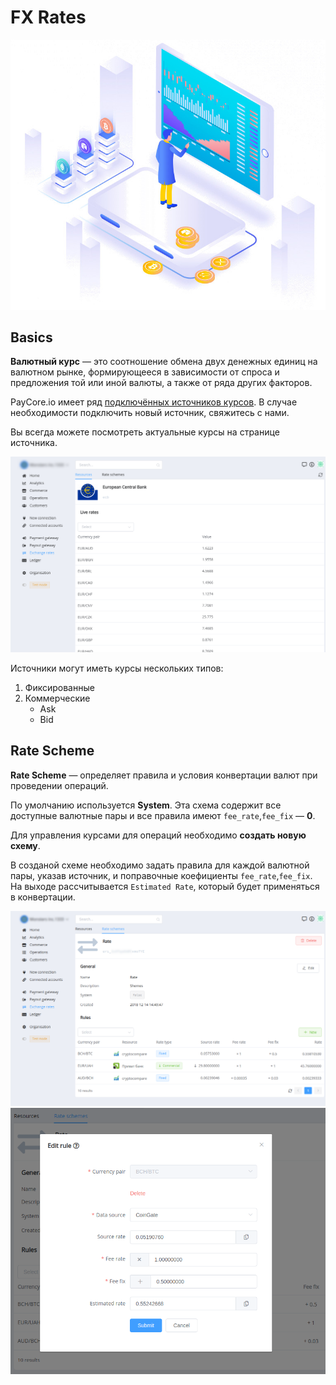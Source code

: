 # FX Rates

![FX Rates illustration](images/fx-rates-illustration2.jpg)

## Basics

**Валютный курс** — это соотношение обмена двух денежных единиц на валютном рынке, формирующееся в зависимости от спроса и предложения той или иной валюты, а также от ряда других факторов.

PayCore.io имеет ряд [подключённых источников курсов](https://dashboard.paycore.io/fx-rates/resources). В случае необходимости 
подключить новый источник, свяжитесь с нами. 

Вы всегда можете посмотреть актуальные курсы на странице источника.

![Rates Resource](images/fxrates_resource.png)

Источники могут иметь курсы нескольких типов:

1. Фиксированные
2. Коммерческие
    - Ask
    - Bid


## Rate Scheme

**Rate Scheme** — определяет правила и условия конвертации валют при проведении операций.

По умолчанию используется **System**. Эта схема содержит все доступные валютные пары и все правила имеют `fee_rate`,`fee_fix` — **0**. 

Для управления курсами для операций необходимо **создать новую схему**.

В созданой схеме необходимо задать правила для каждой валютной пары, указав источник, и поправочные коефициенты `fee_rate`,`fee_fix`. На выходе рассчитывается `Estimated Rate`, который будет применяться в конвертации.

![Rate Schemes Rules](images/fxrates_rules.png)
![Rate Schemes Rule Edit](images/fxrates_rule_edit.png)
